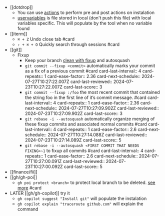 - [[dotdrop]]
	- You can use [actions](https://dotdrop.readthedocs.io/en/latest/config/config-actions/) to perform pre and post actions on instalation
	- [uservariables](https://dotdrop.readthedocs.io/en/latest/config/config-uservars/) is file stored in local (don't push this file) with local variables specific.
	  This will populate by the tool when no variable found
- [[iterm]]
	- `⌘ + Z` Undo close tab #card
	- `⇧ + ⌘ + O` Quickly search through sessions #card
- [[git]]
	- Fixup
		- Keep your branch [clean with fixup](https://dev.to/koffeinfrei/the-git-fixup-workflow-386d) and autosquash
		- `git commit --fixup <commit>` automatically marks your commit as a fix of a previous commit #card
		  card-last-interval:: 4
		  card-repeats:: 1
		  card-ease-factor:: 2.36
		  card-next-schedule:: 2024-07-27T10:27:22.007Z
		  card-last-reviewed:: 2024-07-23T10:27:22.007Z
		  card-last-score:: 3
		- `git commit --fixup :/foo` the most recent commit that contained the string foo in the first line of it’s commit message. #card
		  card-last-interval:: 4
		  card-repeats:: 1
		  card-ease-factor:: 2.36
		  card-next-schedule:: 2024-07-27T10:27:09.902Z
		  card-last-reviewed:: 2024-07-23T10:27:09.902Z
		  card-last-score:: 3
		- `git rebase -i --autosquash` automatically organize merging of these fixup commits and associated normal commits #card
		  card-last-interval:: 4
		  card-repeats:: 1
		  card-ease-factor:: 2.6
		  card-next-schedule:: 2024-07-27T10:27:14.088Z
		  card-last-reviewed:: 2024-07-23T10:27:14.089Z
		  card-last-score:: 5
		- `git rebase -i --autosquash <FIRST COMMIT THAT NEEDS FIXING>~1` to fixup all commits #card
		  card-last-interval:: 4
		  card-repeats:: 1
		  card-ease-factor:: 2.6
		  card-next-schedule:: 2024-07-27T10:27:00.091Z
		  card-last-reviewed:: 2024-07-23T10:27:00.092Z
		  card-last-score:: 5
- [[finance/fii]]
- [[gh/gh-poi]]
	- `gh poi protect <branch>` to protect local branch to be deleted. [see more](https://github.com/seachicken/gh-poi?tab=readme-ov-file#usage) #card
- LATER [[gh/gh-copilot]] try it
	- `gh copilot suggest "Install git"` will populate the instalation
	- `gh copilot explain "traceroute github.com"` will explain the command